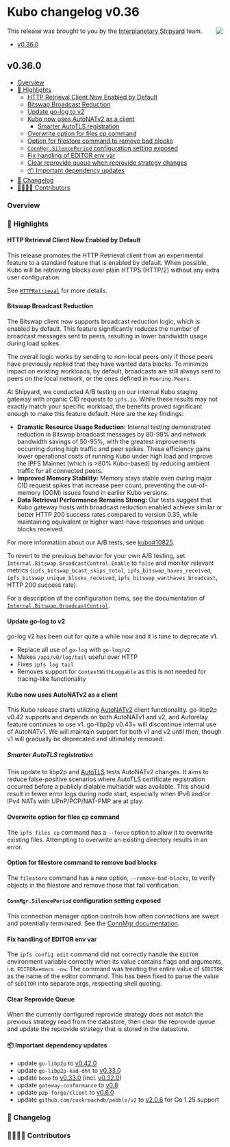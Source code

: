 # Kubo changelog v0.36

<a href="https://ipshipyard.com/"><img align="right" src="https://github.com/user-attachments/assets/39ed3504-bb71-47f6-9bf8-cb9a1698f272" /></a>

This release  was brought to you by the [Interplanetary Shipyard](https://ipshipyard.com/) team.

- [v0.36.0](#v0340)

## v0.36.0

- [Overview](#overview)
- [🔦 Highlights](#-highlights)
  - [HTTP Retrieval Client Now Enabled by Default](#http-retrieval-client-now-enabled-by-default)
  - [Bitswap Broadcast Reduction](#bitswap-broadcast-reduction)
  - [Update go-log to v2](#update-go-log-to-v2)
  - [Kubo now uses AutoNATv2 as a client](#kubo-now-uses-autonatv2-as-a-client)
    - [Smarter AutoTLS registration](#smarter-autotls-registration)
  - [Overwrite option for files cp command](#overwrite-option-for-files-cp-command)
  - [Option for filestore command to remove bad blocks](#option-for-filestore-command-to-remove-bad-blocks)
  - [`ConnMgr.SilencePeriod` configuration setting exposed](#connmgrsilenceperiod-configuration-setting-exposed)
  - [Fix handling of EDITOR env var](#fix-handling-of-editor-env-var)
  - [Clear reprovide queue when reprovide strategy changes](#clear-reprovide-queue)
  - [📦️ Important dependency updates](#-important-dependency-updates)
- [📝 Changelog](#-changelog)
- [👨‍👩‍👧‍👦 Contributors](#-contributors)

### Overview

### 🔦 Highlights

#### HTTP Retrieval Client Now Enabled by Default

This release promotes the HTTP Retrieval client from an experimental feature to a standard feature that is enabled by default. When possible, Kubo will be retrieving blocks over plain HTTPS (HTTP/2) without any extra user configuration.

See [`HTTPRetrieval`](https://github.com/ipfs/kubo/blob/master/docs/config.md#httpretrieval) for more details.

#### Bitswap Broadcast Reduction

The Bitswap client now supports broadcast reduction logic, which is enabled by default. This feature significantly reduces the number of broadcast messages sent to peers, resulting in lower bandwidth usage during load spikes.

The overall logic works by sending to non-local peers only if those peers have previously replied that they have wanted data blocks. To minimize impact on existing workloads, by default, broadcasts are still always sent to peers on the local network, or the ones defined in `Peering.Peers`.

At Shipyard, we conducted A/B testing on our internal Kubo staging gateway with organic CID requests to `ipfs.io`. While these results may not exactly match your specific workload, the benefits proved significant enough to make this feature default. Here are the key findings:

- **Dramatic Resource Usage Reduction:** Internal testing demonstrated reduction in Bitswap broadcast messages by 80-98% and network bandwidth savings of 50-95%, with the greatest improvements occurring during high traffic and peer spikes. These efficiency gains lower operational costs of running Kubo under high load and improve the IPFS Mainnet (which is >80% Kubo-based) by reducing ambient traffic for all connected peers.
- **Improved Memory Stability:** Memory stays stable even during major CID request spikes that increase peer count, preventing the out-of-memory (OOM) issues found in earlier Kubo versions.
- **Data Retrieval Performance Remains Strong:** Our tests suggest that Kubo gateway hosts with broadcast reduction enabled achieve similar or better HTTP 200 success rates compared to version 0.35, while maintaining equivalent or higher want-have responses and unique blocks received.

For more information about our A/B tests, see [kubo#10825](https://github.com/ipfs/kubo/pull/10825).

To revert to the previous behavior for your own A/B testing, set `Internal.Bitswap.BroadcastControl.Enable` to `false` and monitor relevant metrics (`ipfs_bitswap_bcast_skips_total`, `ipfs_bitswap_haves_received`, `ipfs_bitswap_unique_blocks_received`, `ipfs_bitswap_wanthaves_broadcast`, HTTP 200 success rate).

For a description of the configuration items, see the documentation of [`Internal.Bitswap.BroadcastControl`](https://github.com/ipfs/kubo/blob/master/docs/config.md#internalbitswapbroadcastcontrol).

#### Update go-log to v2

go-log v2 has been out for quite a while now and it is time to deprecate v1.

- Replace all use of `go-log` with `go-log/v2`
- Makes `/api/v0/log/tail` useful over HTTP
- Fixes `ipfs log tail`
- Removes support for `ContextWithLoggable` as this is not needed for tracing-like functionality

#### Kubo now uses AutoNATv2 as a client

This Kubo release starts utilizing [AutoNATv2](https://github.com/libp2p/specs/blob/master/autonat/autonat-v2.md) client functionality. go-libp2p v0.42 supports and depends on both AutoNATv1 and v2, and Autorelay feature continues to use v1. go-libp2p v0.43+ will discontinue internal use of AutoNATv1. We will maintain support for both v1 and v2 until then, though v1 will gradually be deprecated and ultimately removed.

##### Smarter AutoTLS registration

This update to libp2p and [AutoTLS](https://github.com/ipfs/kubo/blob/master/docs/config.md#autotls) tests AutoNATv2 changes. It aims to reduce false-positive scenarios where AutoTLS certificate registration occurred before a publicly dialable multiaddr was available. This should result in fewer error logs during node start, especially when IPv6 and/or IPv4 NATs with UPnP/PCP/NAT-PMP are at play.

#### Overwrite option for files cp command

The `ipfs files cp` command has a `--force` option to allow it to overwrite existing files. Attempting to overwrite an existing directory results in an error.

#### Option for filestore command to remove bad blocks

The `filestore` command has a new option, `--remove-bad-blocks`, to verify objects in the filestore and remove those that fail verification.

#### `ConnMgr.SilencePeriod` configuration setting exposed

This connection manager option controls how often connections are swept and potentially terminated. See the [ConnMgr documentation](https://github.com/ipfs/kubo/blob/master/docs/config.md#swarmconnmgrsilenceperiod).

#### Fix handling of EDITOR env var

The `ipfs config edit` command did not correctly handle the `EDITOR` environment variable correctly when its value contains flags and arguments, i.e. `EDITOR=emacs -nw`. The command was treating the entire value of `$EDITOR` as the name of the editor command. This has been fixed to parse the value of `$EDITOR` into separate args, respecting shell quoting.

#### Clear Reprovide Queue
    
When the currently configured reprovide strategy does not match the previous strategy read from the datastore, then clear the reprovide queue and update the reprovide strategy that is stored in the datastore.

#### 📦️ Important dependency updates

- update `go-libp2p` to [v0.42.0](https://github.com/libp2p/go-libp2p/releases/tag/v0.42.0)
- update `go-libp2p-kad-dht` to [v0.33.0](https://github.com/libp2p/go-libp2p-kad-dht/releases/tag/v0.33.0)
- update `boxo` to [v0.33.0](https://github.com/ipfs/boxo/releases/tag/v0.33.0) (incl. [v0.32.0](https://github.com/ipfs/boxo/releases/tag/v0.32.0))
- update `gateway-conformance` to [v0.8](https://github.com/ipfs/gateway-conformance/releases/tag/v0.8.0)
- update `p2p-forge/client` to [v0.6.0](https://github.com/ipshipyard/p2p-forge/releases/tag/v0.6.0)
- update `github.com/cockroachdb/pebble/v2` to [v2.0.6](https://github.com/cockroachdb/pebble/releases/tag/v2.0.6) for Go 1.25 support

### 📝 Changelog

### 👨‍👩‍👧‍👦 Contributors
